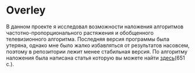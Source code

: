 # Overley
В данном проекте я исследовал возможности наложения алгоритмов частотно-пропорционального растяжения и обобщенного телевизионного алгоритма. Последняя версия программы была утеряна, однако мне было жалко избавляться от результатов насовсем, поэтому в репозитории лежит менее стабильная версия.
По алгоритму наложения была написана статья которую вы можете найти [здесь](https://www.ystu.ru/files/74%20%D0%9D%D0%A2%D0%9A%20%D1%87%D0%B0%D1%81%D1%82%D1%8C%201.pdf)(651 c.).
